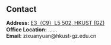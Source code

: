 <h1 id="contact"></h1>

<h2 style="margin: 30px 0px 10px;">Contact</h2>

<p><strong>Address:</strong> <a href="https://www.google.com/maps/place/%E5%B9%BF%E5%B7%9E%E9%A6%99%E6%B8%AF%E7%A7%91%E5%A4%A7%E9%9C%8D%E8%8B%B1%E4%B8%9C%E7%A0%94%E7%A9%B6%E9%99%A2/@22.749725,113.6048481,17z/data=!3m1!4b1!4m6!3m5!1s0x3403b9bca383d5f5:0xffa8a09cf8c40954!8m2!3d22.749725!4d113.607423!16s%2Fg%2F1vnnfzwk?entry=ttu">E3（C9）L5 502, HKUST (GZ)</a>
<br />
<strong>Office Location:</strong> ……
<br />
<strong>Email:</strong> <email>zixuanyuan@hkust-gz.edu.cn</email>
<br />
<!-- <strong>Phone:</strong> </p> -->
<!-- <p style="text-align: left;"><iframe src="https://docs.google.com/forms/d/e/1FAIpQLSeFJTf6Nq_juYt4YNHpMSA5JOIDjsyAG3BjNEWdyAJfhfO11w/viewform?embedded=true&hl=en" width="640" scrolling="no" height="780" frameborder="0" marginheight="0" marginwidth="0">Loading…</iframe></p> -->